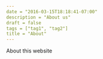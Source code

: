 ```yaml
---
date = "2016-03-15T18:18:41-07:00"
description = "About us"
draft = false
tags = ["tag1", "tag2"]
title = "About"
---
```


About this website
